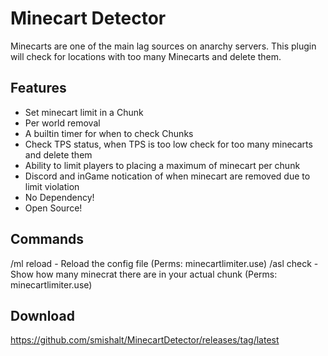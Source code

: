 # Minecart Detector
Minecarts are one of the main lag sources on anarchy servers. This plugin will check for locations with too many Minecarts and delete them.

## Features
- Set minecart limit in a Chunk
- Per world removal
- A builtin timer for when to check Chunks
- Check TPS status, when TPS is too low check for too many minecarts and delete them
- Ability to limit players to placing a maximum of minecart per chunk
- Discord and inGame notication of when minecart are removed due to limit violation
- No Dependency!
- Open Source!

## Commands
/ml reload - Reload the config file (Perms: minecartlimiter.use)
/asl check - Show how many minecrat there are in your actual chunk (Perms: minecartlimiter.use)

## Download
https://github.com/smishalt/MinecartDetector/releases/tag/latest
